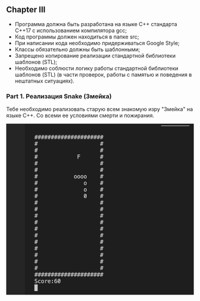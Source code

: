 ## Chapter III

- Программа должна быть разработана на языке C++ стандарта C++17 с использованием компилятора gcc;
- Код программы должен находиться в папке src;
- При написании кода необходимо придерживаться Google Style;
- Классы обязательно должны быть шаблонными;
- Запрещено копирование реализации стандартной библиотеки шаблонов (STL);
- Необходимо соблюсти логику работы стандартной библиотеки шаблонов (STL) (в части проверок, работы с памятью и поведения в нештатных ситуациях).

### Part 1. Реализация Snake (Змейка)

Тебе необходимо реализовать старую всем знакомую изру "Змейка" на языке С++. Со всеми ее условиями смерти и пожирания.

![1.png](img/1.png)
